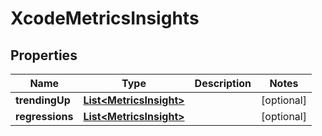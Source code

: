 

# XcodeMetricsInsights


## Properties

| Name | Type | Description | Notes |
|------------ | ------------- | ------------- | -------------|
|**trendingUp** | [**List&lt;MetricsInsight&gt;**](MetricsInsight.md) |  |  [optional] |
|**regressions** | [**List&lt;MetricsInsight&gt;**](MetricsInsight.md) |  |  [optional] |



